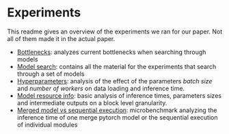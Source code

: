 # Experiments

This readme gives an overview of the experiments we ran for our paper. Not all of them made it in the actual paper.
- [Bottlenecks](main_experiments/bottlenecks): analyzes current bottlenecks when searching through models
- [Model search](main_experiments/model_search): contains all the material for the experiments that search through a set
  of models
- [Hyperparameters](side_experiments%2Fopt_parameters%2Freadme.md): analysis of the effect of the parameters _batch
  size_ and _number of
  workers_ on data loading and inference time.
- [Model resource info](side_experiments%2Fmodel_resource_info%2Freadme.md): basic analysis of inference times,
  parameters sizes and intermediate outputs on a block level granularity.
- [Merged model vs sequential execution](micro_benchmarks%2Fseq_vs_merged_model%2Freadme.md): microbenchmark analyzing the inference
  time of one merge pytorch model or the sequential execution of individual modules


